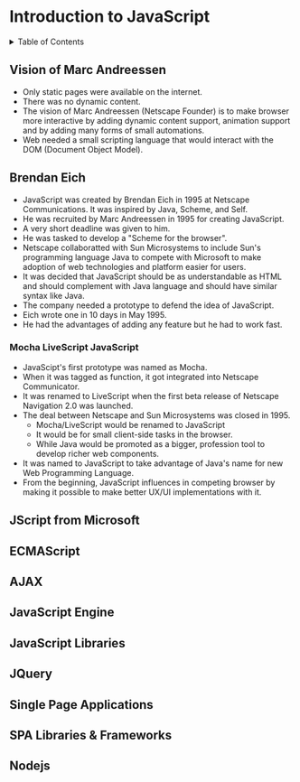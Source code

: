 # Introduction to JavaScript

<details>
<summary>Table of Contents</summary>
<ul>
<li>History of JavaScript</li>
<ul>
  <li><a href="#vision-of-marc-andreessen">Vision of Marc Andreessen</a></li>
  <li><a href="#brendan-eich">Brendan Eich</a></li>
  <ul>
    <li><a href="#mocha-livescript-javascript">Mocha LiveScript JavaScript</a></li>
  </ul>
</ul>
</ul>
</details>

## Vision of Marc Andreessen
- Only static pages were available on the internet.
- There was no dynamic content.
- The vision of Marc Andreessen (Netscape Founder) is to make browser more interactive by adding dynamic content support, animation support and by adding many forms of small automations.
- Web needed a small scripting language that would interact with the DOM (Document Object Model).

## Brendan Eich
- JavaScript was created by Brendan Eich in 1995 at Netscape Communications. It was inspired by Java, Scheme, and Self.
- He was recruited by Marc Andreessen in 1995 for creating JavaScript.
- A very short deadline was given to him.
- He was tasked to develop a "Scheme for the browser".
- Netscape collaboratted with Sun Microsystems to include Sun's programming language Java to compete with Microsoft to make adoption of web technologies and platform easier for users.
- It was decided that JavaScript should be as understandable as HTML and should complement with Java language and should have similar syntax like Java.
- The company needed a prototype to defend the idea of JavaScript.
- Eich wrote one in 10 days in May 1995.
- He had the advantages of adding any feature but he had to work fast. 

### Mocha LiveScript JavaScript
- JavaScipt's first prototype was named as Mocha.
- When it was tagged as function, it got integrated into Netscape Communicator.
- It was renamed to LiveScript when the first beta release of Netscape Navigation 2.0 was launched.
- The deal between Netscape and Sun Microsystems was closed in 1995.
  - Mocha/LiveScript would be renamed to JavaScript
  - It would be for small client-side tasks in the browser.
  - While Java would be promoted as a bigger, profession tool to develop richer web components.
- It was named to JavaScript to take advantage of Java's name for new Web Programming Language.
- From the beginning, JavaScript influences in competing browser by making it possible to make better UX/UI implementations with it.

## JScript from Microsoft
## ECMAScript
## AJAX
## JavaScript Engine
## JavaScript Libraries
## JQuery
## Single Page Applications
## SPA Libraries & Frameworks
## Nodejs